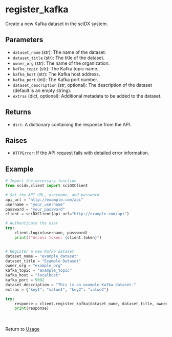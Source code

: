 # register_kafka

Create a new Kafka dataset in the sciDX system.

## Parameters

- `dataset_name` (str): The name of the dataset.
- `dataset_title` (str): The title of the dataset.
- `owner_org` (str): The name of the organization.
- `kafka_topic` (str): The Kafka topic name.
- `kafka_host` (str): The Kafka host address.
- `kafka_port` (int): The Kafka port number.
- `dataset_description` (str, optional): The description of the dataset (default is an empty string).
- `extras` (dict, optional): Additional metadata to be added to the dataset.

## Returns

- `dict`: A dictionary containing the response from the API.

## Raises

- `HTTPError`: If the API request fails with detailed error information.

## Example

```python
# Import the necessary function
from scidx.client import sciDXClient

# Set the API URL, username, and password
api_url = "http://example.com/api"
username = "your_username"
password = "your_password"
client = sciDXClient(api_url="http://example.com/api")

# Authenticate the user
try:
    client.login(username, password)
    print(f"Access token: {client.token}")


# Register a new Kafka dataset
dataset_name = "example_dataset"
dataset_title = "Example Dataset"
owner_org = "example_org"
kafka_topic = "example_topic"
kafka_host = "localhost"
kafka_port = 9092
dataset_description = "This is an example Kafka dataset."
extras = {"key1": "value1", "key2": "value2"}

try:
    response = client.register_kafka(dataset_name, dataset_title, owner_org, kafka_topic, kafka_host, kafka_port, dataset_description, extras)
    print(response)
```
\
\
Return to [Usage](../usage.md)